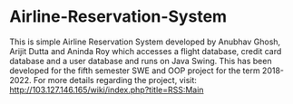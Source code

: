 # Airline-Reservation-System
This is simple Airline Reservation System developed by Anubhav Ghosh, Arijit Dutta and Aninda Roy which accesses a flight database, credit card database and a user database and runs on Java Swing. This has been developed for the fifth semester SWE and OOP project for the term 2018-2022. For more details regarding the project, visit: http://103.127.146.165/wiki/index.php?title=RSS:Main
